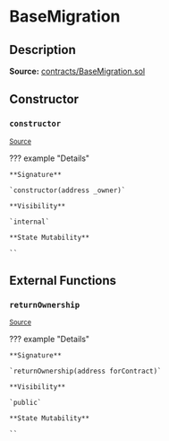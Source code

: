# BaseMigration

## Description

**Source:** [contracts/BaseMigration.sol](https://github.com/Synthetixio/synthetix/tree/v2.65.0-alpha/contracts/BaseMigration.sol)

## Constructor

### `constructor`

<sub>[Source](https://github.com/Synthetixio/synthetix/tree/v2.65.0-alpha/contracts/BaseMigration.sol#L6)</sub>

??? example "Details"

    **Signature**

    `constructor(address _owner)`

    **Visibility**

    `internal`

    **State Mutability**

    ``

## External Functions

### `returnOwnership`

<sub>[Source](https://github.com/Synthetixio/synthetix/tree/v2.65.0-alpha/contracts/BaseMigration.sol#L9)</sub>

??? example "Details"

    **Signature**

    `returnOwnership(address forContract)`

    **Visibility**

    `public`

    **State Mutability**

    ``
